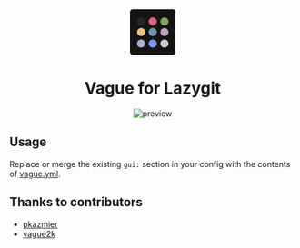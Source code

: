 <div align="center">
  <img height="80" alt="icon" src="https://github.com/vague-theme/vague/blob/main/assets/icon.png?raw=true" />
  <h1>Vague for Lazygit</h1>
  <img alt="preview" src="https://github.com/user-attachments/assets/e17029a0-80a5-4df9-b1e4-8e8ef71d1596" />
</div>

## Usage

Replace or merge the existing `gui:` section in your config with the contents of [vague.yml](vague.yml).

## Thanks to contributors

- [pkazmier](https://github.com/pkazmier)
- [vague2k](https://github.com/vague2k)

